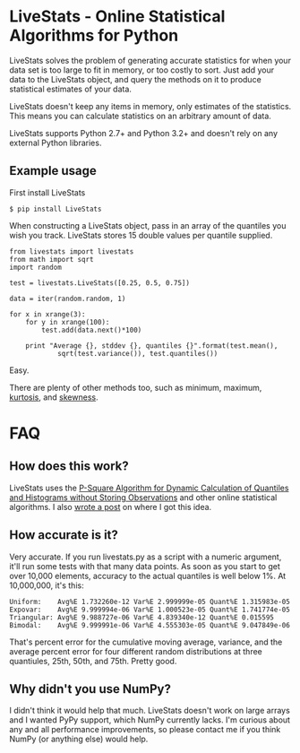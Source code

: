 # LiveStats - Online Statistical Algorithms for Python

LiveStats solves the problem of generating accurate statistics for when your data set is too large to fit in memory, or too costly to sort. Just add your data to the LiveStats object, and query the methods on it to produce statistical estimates of your data.

LiveStats doesn't keep any items in memory, only estimates of the statistics. This means you can calculate statistics on an arbitrary amount of data.

LiveStats supports Python 2.7+ and Python 3.2+ and doesn't rely on any external Python libraries.

## Example usage

First install LiveStats

    $ pip install LiveStats

When constructing a LiveStats object, pass in an array of the quantiles you wish you track. LiveStats stores 15 double values per quantile supplied.

    from livestats import livestats
    from math import sqrt
    import random

    test = livestats.LiveStats([0.25, 0.5, 0.75])

    data = iter(random.random, 1)

    for x in xrange(3):
        for y in xrange(100):
            test.add(data.next()*100)

        print "Average {}, stddev {}, quantiles {}".format(test.mean(), 
                sqrt(test.variance()), test.quantiles())

Easy.

There are plenty of other methods too, such as minimum, maximum, [kurtosis](http://en.wikipedia.org/wiki/Kurtosis), and [skewness](http://en.wikipedia.org/wiki/Skewness).

# FAQ

## How does this work? 
LiveStats uses the [P-Square Algorithm for Dynamic Calculation of Quantiles and Histograms without Storing Observations](http://www.cs.wustl.edu/~jain/papers/ftp/psqr.pdf) and other online statistical algorithms. I also [wrote a post](https://www.seancassidy.me/on-accepting-interview-question-answers.html) on where I got this idea.

## How accurate is it?

Very accurate. If you run livestats.py as a script with a numeric argument, it'll run some tests with that many data points. As soon as you start to get over 10,000 elements, accuracy to the actual quantiles is well below 1%. At 10,000,000, it's this:

    Uniform:    Avg%E 1.732260e-12 Var%E 2.999999e-05 Quant%E 1.315983e-05
    Expovar:    Avg%E 9.999994e-06 Var%E 1.000523e-05 Quant%E 1.741774e-05
    Triangular: Avg%E 9.988727e-06 Var%E 4.839340e-12 Quant%E 0.015595
    Bimodal:    Avg%E 9.999991e-06 Var%E 4.555303e-05 Quant%E 9.047849e-06

That's percent error for the cumulative moving average, variance, and the average percent error for four different random distributions at three quantiules, 25th, 50th, and 75th. Pretty good.


## Why didn't you use NumPy?

I didn't think it would help that much. LiveStats doesn't work on large arrays and I wanted PyPy support, which NumPy currently lacks. I'm curious about any and all performance improvements, so please contact me if you think NumPy (or anything else) would help.


